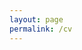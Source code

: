 ```yaml
---
layout: page
permalink: /cv
---
```


<object data="{{ site.baseurl }}/_creds/Walter_CV_web.pdf" width="100%" height="1000" type='application/pdf'/>